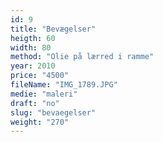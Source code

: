 ```yaml
---
id: 9
title: "Bevægelser"
heigth: 60
width: 80
method: "Olie på lærred i ramme"
year: 2010
price: "4500"
fileName: "IMG_1789.JPG"
medie: "maleri"
draft: "no"
slug: "bevaegelser"
weight: "270"
---
```


